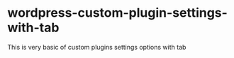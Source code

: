 # wordpress-custom-plugin-settings-with-tab
This is very basic of custom plugins settings options with tab
